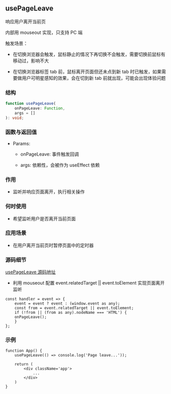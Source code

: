 ## usePageLeave

响应用户离开当前页

内部用 mouseout 实现，只支持 PC 端

触发场景：

- 在切换浏览器会触发，鼠标静止的情况下再切换不会触发，需要切换前鼠标有移动过，影响不大

- 在切换浏览器标签 tab 前，鼠标离开页面但还未点到新 tab 时已触发，如果需要做用户可明星感知的效果，会在切到新 tab 前就出现，可能会出现体验问题

### 结构

```ts
function usePageLeave(
    onPageLeave: Function,
    args = []
): void;
```

### 函数与返回值

- Params:

    - onPageLeave: 事件触发回调

    - args: 依赖性，会被作为 useEffect 依赖

### 作用

- 监听并响应页面离开，执行相关操作

### 何时使用

- 希望监听用户是否离开当前页面

### 应用场景

- 在用户离开当前页时暂停页面中的定时器

### 源码细节

[usePageLeave 源码地址](https://github.com/streamich/react-use/blob/master/src/usePageLeave.ts)

- 利用 mouseout 配置 event.relatedTarget || event.toElement 实现页面离开监听

```tsx
const handler = event => {
    event = event ? event : (window.event as any);
    const from = event.relatedTarget || event.toElement;
    if (!from || (from as any).nodeName === 'HTML') {
    onPageLeave();
    }
};
```

### 示例

```tsx
function App() {
    usePageLeave(() => console.log('Page leave...'));

    return (
        <div className='app'>
            ...
        </div>
    )
}
```
